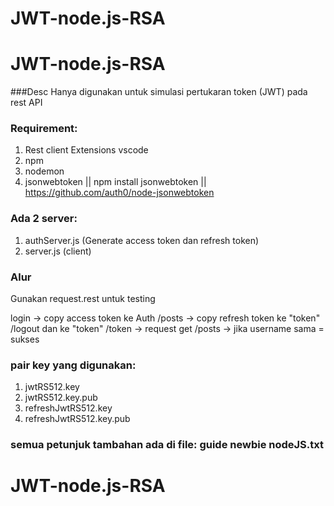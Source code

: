 # JWT-node.js-RSA
# JWT-node.js-RSA

###Desc
Hanya digunakan untuk simulasi pertukaran token (JWT) pada rest API

### Requirement:
1. Rest client Extensions vscode
2. npm
3. nodemon
4. jsonwebtoken || npm install jsonwebtoken || https://github.com/auth0/node-jsonwebtoken

### Ada 2 server:
1. authServer.js (Generate access token dan refresh token)
2. server.js (client)

### Alur
Gunakan request.rest untuk testing

login -> copy access token ke Auth /posts -> copy refresh token ke "token" /logout dan ke "token" /token -> request get /posts -> jika username sama = sukses

### pair key yang digunakan:
1. jwtRS512.key
2. jwtRS512.key.pub
3. refreshJwtRS512.key
4. refreshJwtRS512.key.pub

### semua petunjuk tambahan ada di file: guide newbie nodeJS.txt

# JWT-node.js-RSA
